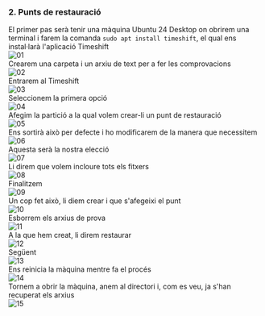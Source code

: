 ### 2. Punts de restauració

El primer pas serà tenir una màquina Ubuntu 24 Desktop on obrirem una terminal i farem la comanda `sudo apt install timeshift`, el qual ens instal·larà l'aplicació Timeshift  
![01](images/restauracio/Screenshot_1.png)  
Crearem una carpeta i un arxiu de text per a fer les comprovacions  
![02](images/restauracio/Screenshot_2.png)  
Entrarem al Timeshift  
![03](images/restauracio/Screenshot_3.png)  
Seleccionem la primera opció  
![04](images/restauracio/Screenshot_4.png)  
Afegim la partició a la qual volem crear-li un punt de restauració  
![05](images/restauracio/Screenshot_5.png)  
Ens sortirà això per defecte i ho modificarem de la manera que necessitem  
![06](images/restauracio/Screenshot_6.png)  
Aquesta serà la nostra elecció  
![07](images/restauracio/Screenshot_7.png)  
Li direm que volem incloure tots els fitxers  
![08](images/restauracio/Screenshot_8.png)  
Finalitzem  
![09](images/restauracio/Screenshot_9.png)  
Un cop fet això, li diem crear i que s'afegeixi el punt  
![10](images/restauracio/Screenshot_10.png)  
Esborrem els arxius de prova  
![11](images/restauracio/Screenshot_11.png)  
A la que hem creat, li direm restaurar  
![12](images/restauracio/Screenshot_12.png)  
Següent  
![13](images/restauracio/Screenshot_13.png)  
Ens reinicia la màquina mentre fa el procés  
![14](images/restauracio/Screenshot_14.png)  
Tornem a obrir la màquina, anem al directori i, com es veu, ja s'han recuperat els arxius  
![15](images/restauracio/Screenshot_15.png)  
